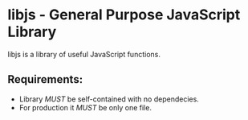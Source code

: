 # libjs - General Purpose JavaScript Library

libjs is a library of useful JavaScript functions. 

## Requirements:
* Library *MUST* be self-contained with no dependecies.
* For production it *MUST* be only one file.
